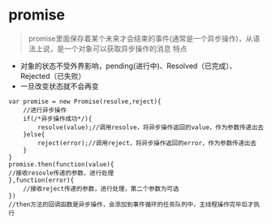 # promise
> promise里面保存着某个未来才会结束的事件(通常是一个异步操作)，从语法上说，是一个对象可以获取异步操作的消息
特点
- 对象的状态不受外界影响，pending(进行中)、Resolved（已完成）、Rejected（已失败）
- 一旦改变状态就不会再变

```
var promise = new Promise(resolve,reject){
    //进行异步操作
    if(/*异步操作成功*/){
        resolve(value);//调用resolve，将异步操作返回的value，作为参数传递出去
    }else{
        reject(error);//调用reject，将异步操作返回的error，作为参数传递出去
    }
}
promise.then(function(value){
//接收resovle传递的参数，进行处理
},function(error){
    //接收reject传递的参数，进行处理，第二个参数为可选
})
//then方法的回调函数是异步操作，会添加到事件循环的任务队列中，主线程操作完毕后才执行
```